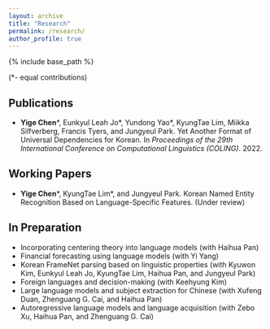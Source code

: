 ```yaml
---
layout: archive
title: "Research"
permalink: /research/
author_profile: true
---
```


<!--
{% if author.googlescholar %}
  You can also find my articles on <u><a href="{{author.googlescholar}}">my Google Scholar profile</a>.</u>
{% endif %}
-->

{% include base_path %}

(\*- equal contributions)

## Publications

* **Yige Chen**\*, Eunkyul Leah Jo\*, Yundong Yao\*, KyungTae Lim, Miikka Silfverberg, Francis Tyers, and Jungyeul Park. Yet Another Format of Universal Dependencies for Korean. In *Proceedings of the 29th International Conference on Computational Linguistics (COLING)*. 2022. 

## Working Papers

* **Yige Chen**\*, KyungTae Lim\*, and Jungyeul Park. Korean Named Entity Recognition Based on Language-Specific Features. (Under review)

## In Preparation

* Incorporating centering theory into language models (with Haihua Pan)
* Financial forecasting using language models (with Yi Yang)
* Korean FrameNet parsing based on linguistic properties (with Kyuwon Kim, Eunkyul Leah Jo, KyungTae Lim, Haihua Pan, and Jungyeul Park)
* Foreign languages and decision-making (with Keehyung Kim)
* Large language models and subject extraction for Chinese (with Xufeng Duan, Zhenguang G. Cai, and Haihua Pan)
* Autoregressive language models and language acquisition (with Zebo Xu, Haihua Pan, and Zhenguang G. Cai)
